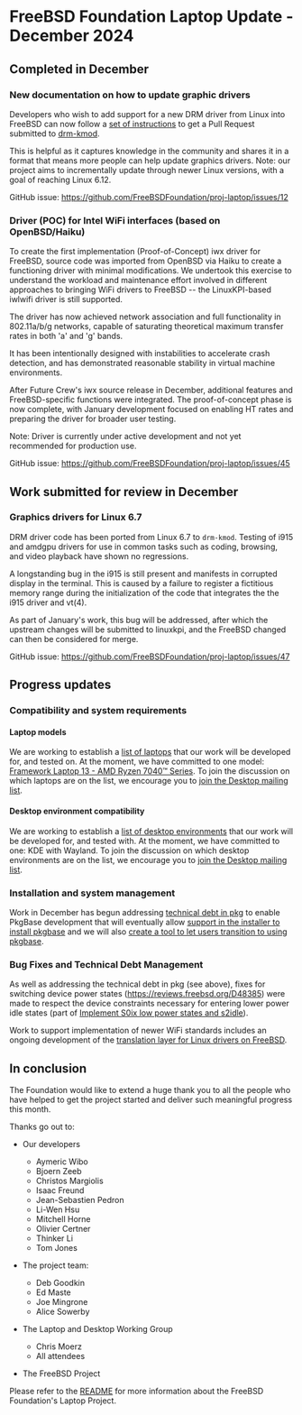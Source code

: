 # FreeBSD Foundation Laptop Update - December 2024

## Completed in December
### New documentation on how to update graphic drivers

Developers who wish to add support for a new DRM driver from Linux into FreeBSD can now follow a [set of instructions](https://github.com/freebsd/drm-kmod/wiki/Porting-a-new-version-of-DRM-drivers-from-Linux) to get a Pull Request submitted to [drm-kmod](https://github.com/freebsd/drm-kmod).

This is helpful as it captures knowledge in the community and shares it in a format that means more people can help update graphics drivers. Note: our project aims to incrementally update through newer Linux versions, with a goal of reaching Linux 6.12.

GitHub issue: https://github.com/FreeBSDFoundation/proj-laptop/issues/12

### Driver (POC) for Intel WiFi interfaces (based on OpenBSD/Haiku)

To create the first implementation (Proof-of-Concept) iwx driver for FreeBSD, source code was imported from OpenBSD via Haiku to create a functioning driver with minimal modifications. We undertook this exercise to understand the workload and maintenance effort involved in different approaches to bringing WiFi drivers to FreeBSD -- the LinuxKPI-based iwlwifi driver is still supported.

The driver has now achieved network association and full functionality in 802.11a/b/g networks, capable of saturating theoretical maximum transfer rates in both 'a' and 'g' bands.

It has been intentionally designed with instabilities to accelerate crash detection, and has demonstrated reasonable stability in virtual machine environments.

After Future Crew's iwx source release in December, additional features and FreeBSD-specific functions were integrated. The proof-of-concept phase is now complete, with January development focused on enabling HT rates and preparing the driver for broader user testing.

Note: Driver is currently under active development and not yet recommended for production use.

GitHub issue: https://github.com/FreeBSDFoundation/proj-laptop/issues/45

## Work submitted for review in December

### Graphics drivers for Linux 6.7
DRM driver code has been ported from Linux 6.7 to `drm-kmod`. Testing of i915 and amdgpu drivers for use in common tasks such as coding, browsing, and video playback have shown no regressions.

A longstanding bug in the i915 is still present and manifests in corrupted display in the terminal. This is caused by a failure to register a fictitious memory range during the initialization of the code that integrates the the i915 driver and vt(4).

As part of January's work, this bug will be addressed, after which the upstream changes will be submitted to linuxkpi, and the FreeBSD changed can then be considered for merge.

GitHub issue: https://github.com/FreeBSDFoundation/proj-laptop/issues/47

## Progress updates
### Compatibility and system requirements
#### Laptop models
We are working to establish a [list of laptops](../supported/laptops.md) that our work will be developed for, and tested on. At the moment, we have committed to one model: [Framework Laptop 13 - AMD Ryzen 7040™ Series](https://frame.work/ca/en/products/laptop-diy-13-gen-amd/configuration/new). To join the discussion on which laptops are on the list, we encourage you to [join the Desktop mailing list](https://lists.freebsd.org/subscription/freebsd-desktop).

#### Desktop environment compatibility
We are working to establish a [list of desktop environments](../supported/desktop-environment.md) that our work will be developed for, and tested with. At the moment, we have committed to one: KDE with Wayland.
To join the discussion on which desktop environments are on the list, we encourage you to [join the Desktop mailing list](https://lists.freebsd.org/subscription/freebsd-desktop).

### Installation and system management
Work in December has begun addressing [technical debt in pkg](https://github.com/FreeBSDFoundation/proj-laptop/issues/46) to enable PkgBase development that will eventually allow [support in the installer to install pkgbase](https://github.com/FreeBSDFoundation/proj-laptop/issues/37) and we will also [create a tool to let users transition to using pkgbase](https://github.com/FreeBSDFoundation/proj-laptop/issues/26).

### Bug Fixes and Technical Debt Management
As well as addressing the technical debt in pkg (see above), fixes for switching device power states (https://reviews.freebsd.org/D48385) were made to respect the device constraints necessary for entering lower power idle states (part of [Implement S0ix low power states and s2idle](https://github.com/FreeBSDFoundation/proj-laptop/issues/32)).

Work to support implementation of newer WiFi standards includes an ongoing development of the [translation layer for Linux drivers on FreeBSD](https://github.com/FreeBSDFoundation/proj-laptop/issues/30).

## In conclusion
The Foundation would like to extend a huge thank you to all the people who have helped to get the project started and deliver such meaningful progress this month.

Thanks go out to:
* Our developers
  * Aymeric Wibo
  * Bjoern Zeeb
  * Christos Margiolis
  * Isaac Freund
  * Jean-Sebastien Pedron
  * Li-Wen Hsu
  * Mitchell Horne
  * Olivier Certner
  * Thinker Li
  * Tom Jones

* The project team:
  * Deb Goodkin
  * Ed Maste
  * Joe Mingrone
  * Alice Sowerby

* The Laptop and Desktop Working Group
  * Chris Moerz
  * All attendees

* The FreeBSD Project

Please refer to the [README](../README.md) for more information about the FreeBSD Foundation's Laptop Project.
